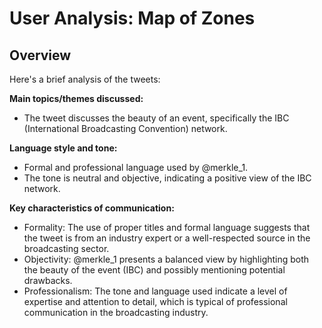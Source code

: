 # User Analysis: Map of Zones

## Overview

Here's a brief analysis of the tweets:

**Main topics/themes discussed:** 
- The tweet discusses the beauty of an event, specifically the IBC (International Broadcasting Convention) network.

**Language style and tone:**
- Formal and professional language used by @merkle_1.
- The tone is neutral and objective, indicating a positive view of the IBC network.

**Key characteristics of communication:**

- Formality: The use of proper titles and formal language suggests that the tweet is from an industry expert or a well-respected source in the broadcasting sector.
- Objectivity: @merkle_1 presents a balanced view by highlighting both the beauty of the event (IBC) and possibly mentioning potential drawbacks.
- Professionalism: The tone and language used indicate a level of expertise and attention to detail, which is typical of professional communication in the broadcasting industry.